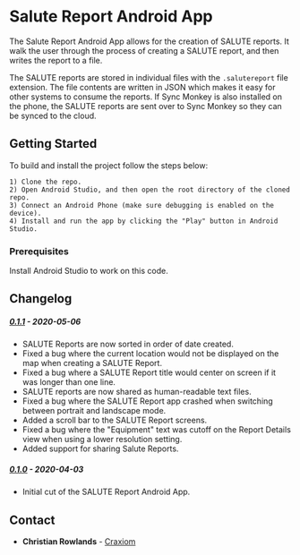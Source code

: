 # Salute Report Android App

The Salute Report Android App allows for the creation of SALUTE reports.  It walk the user through the process of creating a SALUTE report, and then writes the report to a file.

The SALUTE reports are stored in individual files with the `.salutereport` file extension. The file 
contents are written in JSON which makes it easy for other systems to consume the reports. If Sync
Monkey is also installed on the phone, the SALUTE reports are sent over to Sync Monkey so they can be 
synced to the cloud.

## Getting Started

To build and install the project follow the steps below:

    1) Clone the repo.
    2) Open Android Studio, and then open the root directory of the cloned repo.
    3) Connect an Android Phone (make sure debugging is enabled on the device).
    4) Install and run the app by clicking the "Play" button in Android Studio.

### Prerequisites

Install Android Studio to work on this code.

## Changelog

##### [0.1.1](https://code.ctic-inc.com/android-salute-report/files/fa2ccc5bddaf096177aeaa1fde7818cef94b18c4/?at=v0.1.1) - 2020-05-06
 * SALUTE Reports are now sorted in order of date created.
 * Fixed a bug where the current location would not be displayed on the map when creating a SALUTE Report.
 * Fixed a bug where a SALUTE Report title would center on screen if it was longer than one line.
 * SALUTE reports are now shared as human-readable text files.
 * Fixed a bug where the SALUTE Report app crashed when switching between portrait and landscape mode.
 * Added a scroll bar to the SALUTE Report screens.
 * Fixed a bug where the "Equipment" text was cutoff on the Report Details view when using a lower resolution setting.
 * Added support for sharing Salute Reports.

##### [0.1.0](https://code.ctic-inc.com/android-salute-report/files/fa2ccc5bddaf096177aeaa1fde7818cef94b18c4/?at=v0.1.0) - 2020-04-03
 * Initial cut of the SALUTE Report Android App.

## Contact

* **Christian Rowlands** - [Craxiom](https://github.com/christianrowlands)
